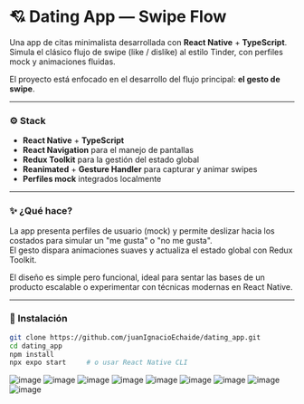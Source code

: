 # 💘 Dating App — Swipe Flow

Una app de citas minimalista desarrollada con **React Native** + **TypeScript**.  
Simula el clásico flujo de swipe (like / dislike) al estilo Tinder, con perfiles mock y animaciones fluidas.

El proyecto está enfocado en el desarrollo del flujo principal: **el gesto de swipe**.

---

### ⚙️ Stack

- **React Native** + **TypeScript**
- **React Navigation** para el manejo de pantallas
- **Redux Toolkit** para la gestión del estado global
- **Reanimated** + **Gesture Handler** para capturar y animar swipes
- **Perfiles mock** integrados localmente

---

### ✨ ¿Qué hace?

La app presenta perfiles de usuario (mock) y permite deslizar hacia los costados para simular un "me gusta" o "no me gusta".  
El gesto dispara animaciones suaves y actualiza el estado global con Redux Toolkit.

El diseño es simple pero funcional, ideal para sentar las bases de un producto escalable o experimentar con técnicas modernas en React Native.

---

### 🚀 Instalación

```bash
git clone https://github.com/juanIgnacioEchaide/dating_app.git
cd dating_app
npm install
npx expo start     # o usar React Native CLI
```
![image](https://github.com/user-attachments/assets/86e6b4fd-9a93-45bc-9f15-ec374ca4c7dd)
![image](https://github.com/user-attachments/assets/bda9896e-9241-4d6e-b9ed-adee9e92f945)
![image](https://github.com/user-attachments/assets/74f376dc-7906-44ec-8147-3d06202808d3)
![image](https://github.com/user-attachments/assets/86be3282-5a49-4e53-a9e2-b45b88816a0c)
![image](https://github.com/user-attachments/assets/2182286c-3206-4973-9cd6-75a0eaade99b)
![image](https://github.com/user-attachments/assets/55028c58-1cef-4594-9e6c-09fddfeafa99)
![image](https://github.com/user-attachments/assets/0a55e030-fdd6-41d3-9784-8252cffca174)
![image](https://github.com/user-attachments/assets/5c60925f-4c47-4834-a5af-c965e8ffcafc)
![image](https://github.com/user-attachments/assets/0e35cfaf-0edf-4232-a496-4b16bed83925)






